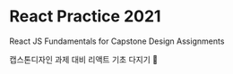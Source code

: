 # React Practice 2021

React JS Fundamentals for Capstone Design Assignments

캡스톤디자인 과제 대비 리액트 기초 다지기 📖
